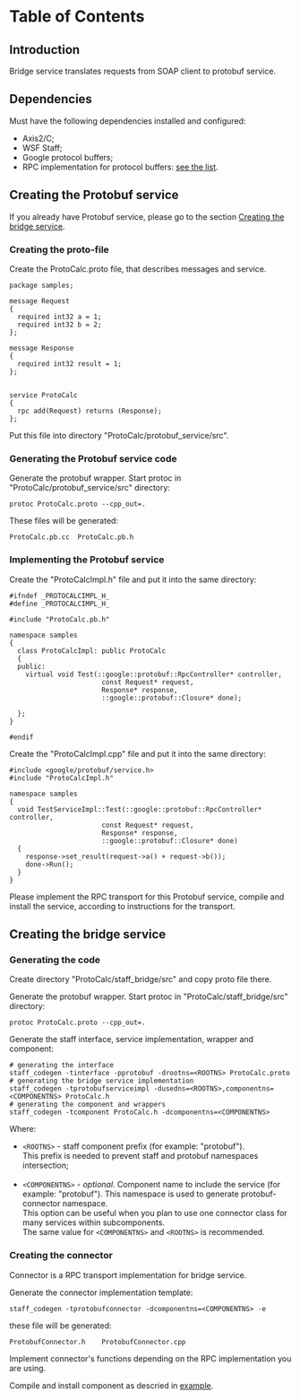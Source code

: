 <h1>Table of Contents</h1>


## Introduction ##
Bridge service translates requests from SOAP client to protobuf service.

## Dependencies ##
Must have the following dependencies installed and configured:
  * Axis2/C;
  * WSF Staff;
  * Google protocol buffers;
  * RPC implementation for protocol buffers: [see the list](http://code.google.com/p/protobuf/wiki/ThirdPartyAddOns#RPC_Implementations).

## Creating the Protobuf service ##
If you already have Protobuf service, please go to the section [Creating the bridge service](ExampleProtobufBridge#Creating_the_bridge_service.md).

### Creating the proto-file ###
Create the ProtoCalc.proto file, that describes messages and service.
```
package samples;

message Request
{
  required int32 a = 1;
  required int32 b = 2;
};

message Response
{
  required int32 result = 1;
};


service ProtoCalc
{
  rpc add(Request) returns (Response);
};
```

Put this file into directory "ProtoCalc/protobuf\_service/src".

### Generating the Protobuf service code ###
Generate the protobuf wrapper. Start protoc in "ProtoCalc/protobuf\_service/src" directory:
```
protoc ProtoCalc.proto --cpp_out=.
```

These files will be generated:
```
ProtoCalc.pb.cc  ProtoCalc.pb.h
```

### Implementing the Protobuf service ###
Create the "ProtoCalcImpl.h" file and put it into the same directory:
```
#ifndef _PROTOCALCIMPL_H_
#define _PROTOCALCIMPL_H_

#include "ProtoCalc.pb.h"

namespace samples
{
  class ProtoCalcImpl: public ProtoCalc
  {
  public:
    virtual void Test(::google::protobuf::RpcController* controller,
                       const Request* request,
                       Response* response,
                       ::google::protobuf::Closure* done);

  };
}

#endif
```

Create the "ProtoCalcImpl.cpp" file and put it into the same directory:
```
#include <google/protobuf/service.h>
#include "ProtoCalcImpl.h"

namespace samples
{
  void TestServiceImpl::Test(::google::protobuf::RpcController* controller,
                       const Request* request,
                       Response* response,
                       ::google::protobuf::Closure* done)
  {
    response->set_result(request->a() + request->b());
    done->Run();
  }
}
```

Please implement the RPC transport for this Protobuf service, compile and install the service, according to instructions for the transport.

## Creating the bridge service ##

### Generating the code ###
Create directory "ProtoCalc/staff\_bridge/src" and copy proto file there.

Generate the protobuf wrapper. Start protoc in "ProtoCalc/staff\_bridge/src" directory:
```
protoc ProtoCalc.proto --cpp_out=.
```

Generate the staff interface, service implementation, wrapper and component:
```
# generating the interface
staff_codegen -tinterface -pprotobuf -drootns=<ROOTNS> ProtoCalc.proto
# generating the bridge service implementation
staff_codegen -tprotobufserviceimpl -dusedns=<ROOTNS>,componentns=<COMPONENTNS> ProtoCalc.h
# generating the component and wrappers
staff_codegen -tcomponent ProtoCalc.h -dcomponentns=<COMPONENTNS>
```
Where:
  * `<ROOTNS>` - staff component prefix (for example: "protobuf").<br /> This prefix is needed to prevent staff and protobuf namespaces intersection;<br /><br />
  * `<COMPONENTNS>` - _optional_. Component name to include the service (for example: "protobuf"). This namespace is used to generate protobuf-connector namespace.<br /> This option can be useful when you plan to use one connector class for many services within subcomponents.<br /> The same value for `<COMPONENTNS>` and `<ROOTNS>` is recommended.

### Creating the connector ###
Connector is a RPC transport implementation for bridge service.

Generate the connector implementation template:
```
staff_codegen -tprotobufconnector -dcomponentns=<COMPONENTNS> -e
```

these file will be generated:
```
ProtobufConnector.h    ProtobufConnector.cpp
```

Implement connector's functions depending on the RPC implementation you are using.

Compile and install component as descried in [example](http://code.google.com/p/staff/wiki/ExampleCalculatorService#3._Compiling_and_installing_service).

